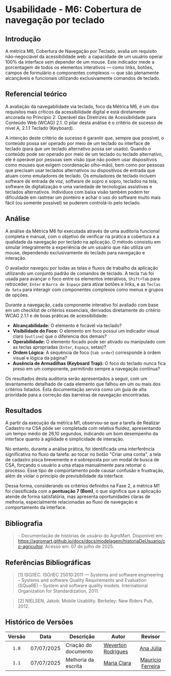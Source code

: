 # Usabilidade - M6: Cobertura de navegação por teclado

## Introdução

  A métrica M6, Cobertura de Navegação por Teclado, avalia um requisito não-negociável da acessibilidade web: a capacidade de um usuário 
  operar 100% da interface sem depender de um mouse. Este indicador mede a porcentagem de todos os elementos interativos — como links, botões, 
  campos de formulário e componentes complexos — que são plenamente alcançáveis e funcionais utilizando exclusivamente comandos de teclado.

## Referencial teórico 

  A avaliação da navegabilidade via teclado, foco da Métrica M6, é um dos requisitos mais críticos da acessibilidade digital e está 
  diretamente ancorada no Princípio 2: Operável das Diretrizes de Acessibilidade para Conteúdo Web (WCAG) 2.1. O pilar desta análise é o 
  critério de sucesso de nível A, 2.1.1 Teclado (Keyboard). 
 
  A intenção deste critério de sucesso é garantir que, sempre que possível, o conteúdo possa ser operado por meio de um teclado ou interface 
  de teclado (para que um teclado alternativo possa ser usado). Quando o conteúdo pode ser operado por meio de um teclado ou teclado 
  alternativo, ele é operável por pessoas sem visão (que não podem usar dispositivos como mouses que exigem coordenação olho-mão), bem como 
  por pessoas que precisam usar teclados alternativos ou dispositivos de entrada que atuam como emuladores de teclado. Os emuladores de 
  teclado incluem software de entrada de voz, software de sopro e sopro, teclados na tela, software de digitalização e uma variedade de 
  tecnologias assistivas e teclados alternativos. Indivíduos com baixa visão também podem ter dificuldade em rastrear um ponteiro e achar o 
  uso do software muito mais fácil (ou somente possível) se puderem controlá-lo pelo teclado.

## Análise

A análise da Métrica M6 foi executada através de uma auditoria funcional completa e manual, com o objetivo de verificar na prática a cobertura e a qualidade da navegação por teclado na aplicação. O método consistiu em simular integralmente a experiência de um usuário que não utiliza um mouse, dependendo exclusivamente do teclado para navegação e interação.

O avaliador navegou por todas as telas e fluxos de trabalho da aplicação utilizando um conjunto padrão de comandos de teclado. A tecla `Tab` foi usada para avançar o foco entre os elementos interativos, `Shift+Tab` para retroceder, `Enter` e `Barra de Espaço` para ativar botões e links, e as `Teclas de Seta` para interagir com componentes complexos como menus e grupos de opções.

Durante a navegação, cada componente interativo foi avaliado com base em um checklist de critérios essenciais, derivados diretamente do critério WCAG 2.1.1 e de boas práticas de acessibilidade:

* **Alcançabilidade:** O elemento é focável via teclado?
* **Visibilidade do Foco:** O elemento em foco possui um indicador visual claro (`outline`) que o diferencia dos demais?
* **Operabilidade:** O elemento focado pode ser ativado ou manipulado com as teclas apropriadas (`Enter`, `Espaço`, setas)?
* **Ordem Lógica:** A sequência de foco (`tab order`) corresponde à ordem visual e lógica da página?
* **Ausência de Armadilhas (Keyboard Trap):** O foco do teclado nunca fica preso em um componente, permitindo sempre a navegação contínua?

Os resultados desta auditoria serão apresentados a seguir, com um levantamento detalhado de cada elemento que falhou em um ou mais dos critérios listados. Esta documentação servirá como um guia de alta prioridade para a correção das barreiras de navegação encontradas.


## Resultados

A partir da execução da métrica M1, observou-se que a tarefa de Realizar Cadastro na CSA pôde ser completada com relativa fluidez, apresentando um tempo médio de 26,10 segundos, indicando um bom desempenho da interface quanto à agilidade e simplicidade de interação.

No entanto, durante a análise prática, foi identificada uma interferência significativa no fluxo da tarefa: ao tocar no botão "Criar uma conta", a tela de cadastro pisca brevemente e é sobreposta por um modal de busca de CSA, forçando o usuário a uma etapa manualmente para retomar o processo. Esse tipo de comportamento pode causar confusão e frustração, além de violar o princípio de previsibilidade da interface.

Dessa forma, considerando os critérios definidos na Fase 2, a métrica M1 foi classificada com a **pontuação 7 (Bom)**, o que significa que a aplicação atende de forma satisfatória, mas apresenta oportunidades claras de melhoria, especialmente relacionadas ao fluxo de navegação e comportamento da interface.

## Bibliografia

> \- Documentação de histórias de usuário do AgroMart. Disponível em: <https://agromart.github.io/docs/docs/modelagem/historiaDeUsuario/co-agricultor>. Acesso em: 07 de julho de 2025.

## Referências Bibliográficas

> [1] ISO/IEC. ISO/IEC 25010:2011 — Systems and software engineering – Systems and software Quality Requirements and Evaluation (SQuaRE) – System and software quality models. International Organization for Standardization, 2011.

> [2] NIELSEN, Jakob. Mobile Usability. Berkeley: New Riders Pub, 2012.

## Histórico de Versões

|Versão|Data|Descrição|Autor|Revisor|
|:----:|----|---------|-----|:-------:|
|`1.0`|07/07/2025|Criação do documento| [Weverton Rodrigues](https://github.com/vevetin) | [Ana Júlia](https://github.com/ailujana) |
|`1.1`|07/07/2025|Melhoria da escrita|[Maria Clara](https://github.com/Oleari19)| [Maurício Ferreira](https://github.com/mauricio-araujoo) |